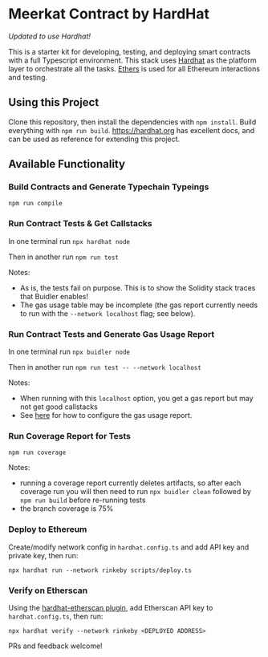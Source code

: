 # Meerkat Contract by HardHat

_Updated to use Hardhat!_

This is a starter kit for developing, testing, and deploying smart contracts with a full Typescript environment. This stack uses [Hardhat](https://hardhat.org) as the platform layer to orchestrate all the tasks. [Ethers](https://docs.ethers.io/ethers.js/html/index.html) is used for all Ethereum interactions and testing.

## Using this Project

Clone this repository, then install the dependencies with `npm install`. Build everything with `npm run build`. https://hardhat.org has excellent docs, and can be used as reference for extending this project.

## Available Functionality

### Build Contracts and Generate Typechain Typeings

`npm run compile`

### Run Contract Tests & Get Callstacks

In one terminal run `npx hardhat node`

Then in another run `npm run test`

Notes:

- As is, the tests fail on purpose. This is to show the Solidity stack traces that Buidler enables!
- The gas usage table may be incomplete (the gas report currently needs to run with the `--network localhost` flag; see below).

### Run Contract Tests and Generate Gas Usage Report

In one terminal run `npx buidler node`

Then in another run `npm run test -- --network localhost`

Notes:

- When running with this `localhost` option, you get a gas report but may not get good callstacks
- See [here](https://github.com/cgewecke/eth-gas-reporter#installation-and-config) for how to configure the gas usage report.

### Run Coverage Report for Tests

`npm run coverage`

Notes:

- running a coverage report currently deletes artifacts, so after each coverage run you will then need to run `npx buidler clean` followed by `npm run build` before re-running tests
- the branch coverage is 75%

### Deploy to Ethereum

Create/modify network config in `hardhat.config.ts` and add API key and private key, then run:

`npx hardhat run --network rinkeby scripts/deploy.ts`

### Verify on Etherscan

Using the [hardhat-etherscan plugin](https://hardhat.org/plugins/nomiclabs-hardhat-etherscan.html), add Etherscan API key to `hardhat.config.ts`, then run:

`npx hardhat verify --network rinkeby <DEPLOYED ADDRESS>`

PRs and feedback welcome!
